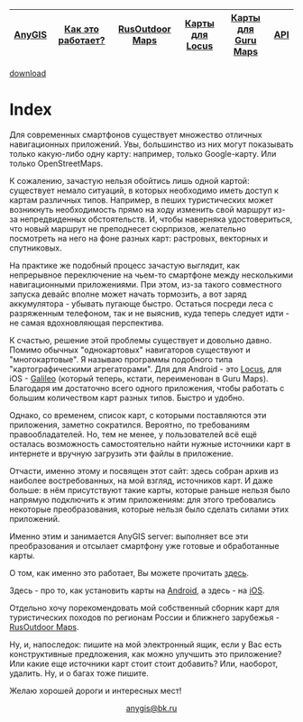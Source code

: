 | [AnyGIS][01] | [Как это работает?][02] | [RusOutdoor Maps][03] | [Карты для Locus][04] | [Карты для Guru Maps][05] | [API][06] |
|:-:|:-:|:-:|:-:|:-:|:-:|


[01]: https://github.com/nnngrach/map-sources/blob/master/web/git/AnyGIS/README.md
[02]: https://github.com/nnngrach/map-sources/blob/master/web/git/Description/README.md
[03]: https://github.com/nnngrach/map-sources/blob/master/web/git/RusOutdoor/README.md
[04]: https://github.com/nnngrach/map-sources/blob/master/web/git/Locus/README.md
[05]: https://github.com/nnngrach/map-sources/blob/master/web/git/GuruMaps/README.md
[06]: https://github.com/nnngrach/map-sources/blob/master/web/git/Api/README.md


[download][07 ]

[07]: locus-actions://https/anygis.herokuapp.com/download/locus/ya_traff_installer.xml

# Index

Для современных смартфонов существует множество отличных навигационных приложений. Увы, большинство из них могут показывать только какую-либо одну карту: например, только Google-карту. Или только OpenStreetMaps. 

К сожалению,  зачастую нельзя обойтись лишь одной картой:  существует немало ситуаций, в которых необходимо иметь доступ к картам различных типов. Например, в пеших туристических может возникнуть необходимость прямо на ходу изменить свой маршрут из-за непредвиденных обстоятельств. И, чтобы наверняка удостовериться, что новый маршрут не преподнесет сюрпризов, желательно посмотреть на него на фоне разных карт: растровых, векторных и спутниковых. 

На практике же подобный процесс зачастую выглядит, как непрерывное переключение на чьем-то смартфоне между несколькими навигационными приложениями. При этом, из-за такого совместного запуска девайс вполне может начать тормозить, а вот заряд аккумулятора - убывать пугающе быстро.  Остаться посреди леса с разряженным телефоном, так и не выяснив, куда теперь следует идти - не самая вдохновляющая перспектива.

К счастью, решение этой проблемы существует и довольно давно. Помимо обычных "однокартовых" навигаторов существуют и "многокартовые". Я называю программы подобного типа "картографическими агрегаторами".  Для для Android - это [Locus][1], для iOS -  [Galileo][2] (который теперь, кстати, переименован в Guru Maps).  Благодаря им достаточно всего одного приложения, чтобы работать с большим количеством карт разных типов. Быстро и удобно.

Однако, со временем, список карт, с которыми поставляются эти приложения, заметно сократился. Вероятно, по требованиям правообладателей.  Но, тем не менее, у пользователей всё ещё осталась возможность самостоятельно найти нужные источники карт в интернете и вручную загрузить эти файлы в приложение. 

Отчасти, именно этому и посвящен этот сайт: здесь собран архив из наиболее востребованных, на мой взгляд, источников карт.  И даже больше: в нём присутствуют такие карты, которые раньше нельзя было напрямую подключить к этим приложениям: для этого требовались некоторые преобразования, которые нельзя было сделать силами этих приложений. 

Именно этим и занимается AnyGIS server: выполняет все эти преобразования и отсылает смартфону уже готовые и обработанные карты. 


О том, как именно это работает, Вы можете прочитать [здесь][3].

Здесь - про то, как установить карты на [Android][04], а здесь - на [iOS][05].

Отдельно хочу порекомендовать мой собственный сборник карт для туристических походов по регионам России и ближнего зарубежья - [RusOutdoor Maps][03]. 

Ну, и, напоследок: пишите на мой электронный ящик, если у Вас есть конструктивные предложения, как можно улучшить это приложение?  Или какие еще источники  карт стоит стоит добавить? Или, наоборот, удалить. Ну, и о багах тоже пишите.

Желаю хорошей дороги и интересных мест!


<p align="center">
<a href="mailto:anygis@bk.ru">anygis@bk.ru</a> 
</p>


[1]: https://github.com/nnngrach/map-sources/blob/master/web/git/AnyGIS/README.md
[2]: https://github.com/nnngrach/map-sources/blob/master/web/git/Description/README.md
[3]: https://github.com/nnngrach/map-sources/blob/master/web/git/RusOutdoor/README.md
